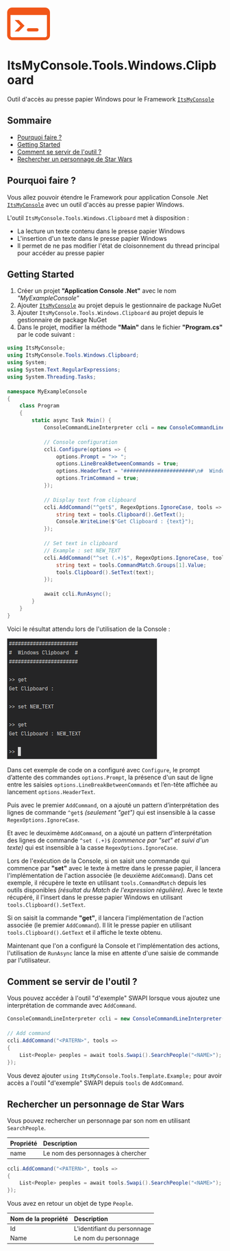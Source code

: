 ![Logo](docs/logo.png)

# ItsMyConsole.Tools.Windows.Clipboard
Outil d'accès au presse papier Windows pour le Framework [```ItsMyConsole```](https://github.com/dtarroz/ItsMyConsole)

## Sommaire

- [Pourquoi faire ?](#pourquoi-faire-)
- [Getting Started](#getting-started)
- [Comment se servir de l'outil ?](#comment-se-servir-de-loutil-)
- [Rechercher un personnage de Star Wars](#rechercher-un-personnage-de-star-wars)

## Pourquoi faire ?

Vous allez pouvoir étendre le Framework pour application Console .Net [```ItsMyConsole```](https://github.com/dtarroz/ItsMyConsole) avec un outil d'accès au presse papier Windows.

L'outil ```ItsMyConsole.Tools.Windows.Clipboard``` met à disposition :
 - La lecture un texte contenu dans le presse papier Windows
 - L'insertion d'un texte dans le presse papier Windows
 - Il permet de ne pas modifier l'état de cloisonnement du thread principal pour accéder au presse papier

## Getting Started

1. Créer un projet **"Application Console .Net"** avec le nom *"MyExampleConsole"*
2. Ajouter [```ItsMyConsole```](https://github.com/dtarroz/ItsMyConsole) au projet depuis le gestionnaire de package NuGet
3. Ajouter ```ItsMyConsole.Tools.Windows.Clipboard``` au projet depuis le gestionnaire de package NuGet
4. Dans le projet, modifier la méthode **"Main"** dans le fichier **"Program.cs"** par le code suivant :
```cs
using ItsMyConsole;
using ItsMyConsole.Tools.Windows.Clipboard;
using System;
using System.Text.RegularExpressions;
using System.Threading.Tasks;

namespace MyExampleConsole
{
    class Program
    {
        static async Task Main() {
            ConsoleCommandLineInterpreter ccli = new ConsoleCommandLineInterpreter();

            // Console configuration
            ccli.Configure(options => {
                options.Prompt = ">> ";
                options.LineBreakBetweenCommands = true;
                options.HeaderText = "#######################\n#  Windows Clipboard  #\n#######################\n";
                options.TrimCommand = true;
            });

            // Display text from clipboard
            ccli.AddCommand("^get$", RegexOptions.IgnoreCase, tools => {
                string text = tools.Clipboard().GetText();
                Console.WriteLine($"Get Clipboard : {text}");
            });

            // Set text in clipboard
            // Example : set NEW_TEXT
            ccli.AddCommand("^set (.+)$", RegexOptions.IgnoreCase, tools => {
                string text = tools.CommandMatch.Groups[1].Value;
                tools.Clipboard().SetText(text);
            });

            await ccli.RunAsync();
        }
    }
}
```

Voici le résultat attendu lors de l'utilisation de la Console :

![MyExampleProject](docs/MyExampleProject.png)

Dans cet exemple de code on a configuré avec ```Configure```, le prompt d’attente des commandes ```options.Prompt```, la présence d'un saut de ligne entre les saisies ```options.LineBreakBetweenCommands``` et l’en-tête affichée au lancement ```options.HeaderText```. 

Puis avec le premier ```AddCommand```, on a ajouté un pattern d’interprétation des lignes de commande ```^get$``` *(seulement "get")* qui est insensible à la casse ```RegexOptions.IgnoreCase```.

Et avec le deuximème ```AddCommand```, on a ajouté un pattern d’interprétation des lignes de commande ```^set (.+)$``` *(commence par "set" et suivi d'un texte)* qui est insensible à la casse ```RegexOptions.IgnoreCase```.

Lors de l'exécution de la Console, si on saisit une commande qui commence par **"set"** avec le texte à mettre dans le presse papier, il lancera l'implémentation de l'action associée (le deuxième ```AddCommand```). Dans cet exemple, il récupère le texte en utilisant ```tools.CommandMatch``` depuis les outils disponibles *(résultat du Match de l'expression régulière)*. Avec le texte récupéré, il l'insert dans le presse papier Windows en utilisant ```tools.Clipboard().SetText```.

Si on saisit la commande **"get"**, il lancera l'implémentation de l'action associée (le premier ```AddCommand```). Il lit le presse papier en utilisant ```tools.Clipboard().GetText``` et il affiche le texte obtenu.

Maintenant que l'on a configuré la Console et l'implémentation des actions, l'utilisation de ```RunAsync``` lance la mise en attente d'une saisie de commande par l'utilisateur.

## Comment se servir de l'outil ?

Vous pouvez accéder à l'outil "d'exemple" SWAPI lorsque vous ajoutez une interprétation de commande avec ```AddCommand```.

```cs
ConsoleCommandLineInterpreter ccli = new ConsoleCommandLineInterpreter();

// Add command
ccli.AddCommand("<PATERN>", tools => 
{
    List<People> peoples = await tools.Swapi().SearchPeople("<NAME>");
});
```

Vous devez ajouter ```using ItsMyConsole.Tools.Template.Example;``` pour avoir accès a l'outil "d'exemple" SWAPI depuis ```tools``` de ```AddCommand```.

## Rechercher un personnage de Star Wars

Vous pouvez rechercher un personnage par son nom en utilisant ```SearchPeople```.

| Propriété | Description |
| :-------- | :---------- |
| name | Le nom des personnages à chercher |

```cs
ccli.AddCommand("<PATERN>", tools => 
{
    List<People> peoples = await tools.Swapi().SearchPeople("<NAME>");
});
```

Vous avez en retour un objet de type ```People```.

| Nom de la propriété | Description |
| :------------------ | :---------- |
| Id | L'identifiant du personnage |
| Name | Le nom du personnage |
